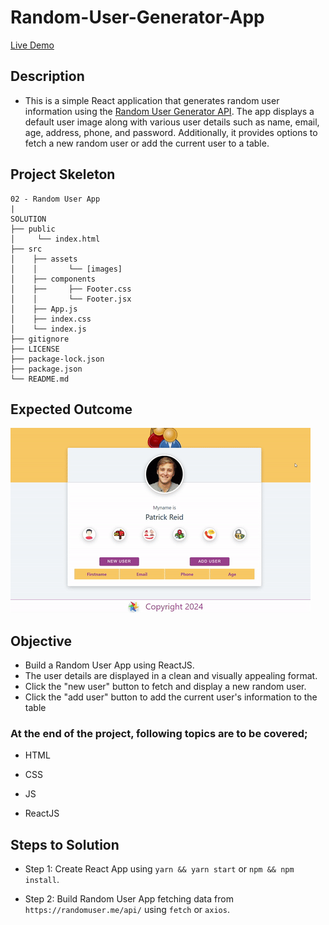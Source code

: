 # Random-User-Generator-App

[Live Demo](https://random-user-generator-app.netlify.app/)

## Description

- This is a simple React application that generates random user information using the [Random User Generator API](https://randomuser.me/). The app displays a default user image along with various user details such as name, email, age, address, phone, and password. Additionally, it provides options to fetch a new random user or add the current user to a table.

## Project Skeleton

```
02 - Random User App
|
SOLUTION
├── public
│     └── index.html
├── src
│    ├── assets
│    │       └── [images]
│    ├── components
│    ├──     ├── Footer.css
│    │       └── Footer.jsx
│    ├── App.js
│    ├── index.css
│    └── index.js
├── gitignore
├── LICENSE
├── package-lock.json
├── package.json
└── README.md
```
## Expected Outcome

![Project Snapshot](./random-user-app.gif)


## Objective

- Build a Random User App using ReactJS.
- The user details are displayed in a clean and visually appealing format.
- Click the "new user" button to fetch and display a new random user.
- Click the "add user" button to add the current user's information to the table


### At the end of the project, following topics are to be covered;

- HTML

- CSS

- JS

- ReactJS

## Steps to Solution

- Step 1: Create React App using `yarn && yarn start` or `npm && npm install`.

- Step 2: Build Random User App fetching data from `https://randomuser.me/api/` using `fetch` or `axios`.
